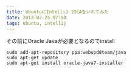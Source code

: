 ```yaml
---
title: UbuntuにIntelliJ IDEAをいれてみた
date: 2013-02-25 07:50
tags: ubuntu, intellij
---
```


その前にOracle Javaが必要となるのでinstall

    sudo add-apt-repository ppa:webupd8team/java
    sudo apt-get update
    sudo apt-get install oracle-java7-installer

